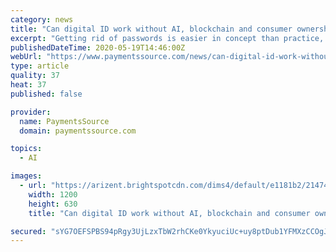 ```yaml
---
category: news
title: "Can digital ID work without AI, blockchain and consumer ownership?"
excerpt: "Getting rid of passwords is easier in concept than practice, with hundreds of initiatives designed to build something more digital, flexible and transportable. But none have taken hold, causing one developer to try an approach that rejects most of the prevailing methods."
publishedDateTime: 2020-05-19T14:46:00Z
webUrl: "https://www.paymentssource.com/news/can-digital-id-work-without-ai-blockchain-and-consumer-ownership"
type: article
quality: 37
heat: 37
published: false

provider:
  name: PaymentsSource
  domain: paymentssource.com

topics:
  - AI

images:
  - url: "https://arizent.brightspotcdn.com/dims4/default/e1181b2/2147483647/strip/true/crop/3024x1588+0+57/resize/1200x630!/quality/90/?url=https%3A%2F%2Farizent.brightspotcdn.com%2F45%2F26%2Fc77094b049c29d8f4a7f4ad79f42%2Fcropped-uriarad.png"
    width: 1200
    height: 630
    title: "Can digital ID work without AI, blockchain and consumer ownership?"

secured: "sYG7OEFSPBS94pRgy3UjLzxTbW2rhCKe0YkyuciUc+uy8ptDub1YFMXzCCOgJXxksJRjLxaUVsYStJ/NGD8nMm7/hAdEKW06iIepR4eXHNhFrmmsJIegzH67pdzywLF1HLf36+QZCQMOj0Yw8zA00DkmVk25tG4btQz/zubhHq0RHTNOPTH+l9lXdMb74zpdCOdlFG6khhLbBMw3Yud9IlCVqoDt4bJaUuJqZKOkt7GPJlnVcYZRBsf4nPD1MSePXdgBIyuti/IQ8/+hHjIlnA7cbrmDIIL0vC5iRA7kdX6Mw8ezrGsEh3laqngtjLbH;x/6Gb3Qzp1NF6HD2ik4fqw=="
---
```


